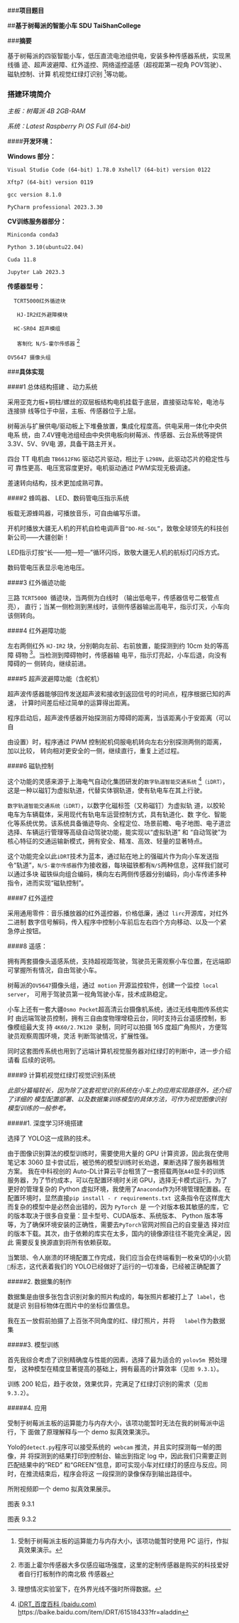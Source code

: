 ﻿###**项目题目** 

##**基于树莓派的智能小车 SDU TaiShanCollege** 

###**摘要** 

基于树莓派的四驱智能小车，低压直流电池组供电，安装多种传感器系统，实现黑线循 迹、超声波避障、红外遥控、网络遥控遥感（超视距第一视角 POV驾驶）、磁轨控制、计算 机视觉红绿灯识别 [^1]等功能。 
### **搭建环境简介**
*主板：树莓派 4B 2GB-RAM* 

*系统：Latest Raspberry Pi OS Full (64-bit)*

####**开发环境：**

**Windows 部分：** 

`Visual Studio Code (64-bit) 1.78.0 Xshell7 (64-bit) version 0122 `

`Xftp7 (64-bit) version 0119 `

`gcc version 8.1.0 `

`PyCharm professional 2023.3.30 `

**CV训练服务器部分：**

`Miniconda conda3 `

`Python 3.10(ubuntu22.04) `

`Cuda 11.8 `

`Jupyter Lab 2023.3 `

**传感器型号：**

`   TCRT5000红外循迹块 `

`   HJ-IR2红外避障模块`

`   HC-SR04 超声模组 `

`   客制化 N/S-霍尔传感器` [^2]    

`OV5647 摄像头组 `

###**具体实现** 

####1  总体结构搭建 、动力系统

采用亚克力板+铜柱/螺丝的双层板结构电机挂载于底层，直接驱动车轮，电池与连接排 线等位于中层，主板、传感器位于上层。

树莓派与扩展供电/驱动板上下堆叠放置，集成化程度高。供电采用一体化中央供电系 统，由 7.4V锂电池组经由中央供电板向树莓派、传感器、云台系统等提供 3.3V、5V、9V电 源，具备干路主开关。

四台 TT 电机由 `TB6612FNG` 驱动芯片驱动，相比于 `L298N`，此驱动芯片的稳定性与可 靠性更高、电压宽容度更好。电机驱动通过 PWM实现无极调速。

差速转向结构，技术更加成熟可靠。

####2  蜂鸣器、 LED、数码管电压指示系统

板载无源蜂鸣器，可播放音乐，可自由编写乐谱。

开机时播放大疆无人机的开机自检电调声音`“DO-RE-SOL”`，致敬全球领先的科技创新公司——大疆创新！ 

LED指示灯按“长——短—短—”循环闪烁，致敬大疆无人机的航标灯闪烁方式。

数码管电压表显示电池电压。

####3  红外循迹功能

三路 `TCRT5000 `循迹块，当两侧为白线时 （输出低电平，传感器信号二极管点亮）， 直行；当某一侧检测到黑线时，该侧传感器输出高电平，指示灯灭，小车向该侧转向。

####4  红外避障功能

左右两侧红外 `HJ-IR2` 块，分别朝向左前、右前放置，能探测到约 10cm 处的等高障 碍物 [^3]。当检测到障碍物时，传感器输  电平，指示灯亮起，小车后退，向没有障碍的一 侧转向，继续前进。

####5  超声波避障功能（含舵机）

超声波传感器能够回传发送超声波和接收到返回信号的时间点，程序根据已知的声速， 计算时间差后经过简单的运算得出距离。

程序启动后，超声波传感器开始探测前方障碍的距离，当该距离小于安距离（可以自

由设置）时，程序通过 PWM 控制舵机伺服电机转向左右分别探测两侧的距离，加以比较， 转向相对更安全的一侧，继续直行，重复上述过程。 

####6  磁轨控制 

这个功能的灵感来源于上海电气自动化集团研发的`数字轨道智能交通系统` [^4]`（iDRT）`，这是一种以磁钉为虚拟轨道，代替实体钢轨道，使有轨电车在其上行驶。

`数字轨道智能交通系统（iDRT）`，以数字化磁标签（又称磁钉）为虚拟轨 道，以胶轮电车为车辆载体，采用现代有轨电车运营控制方式，具有轨道化、数 字化、智能化等系统优势。该系统具备循迹导向、全程定位、场景前瞻、电子地图、电子道岔选择、车辆运行管理等高级自动驾驶功能，能实现以“虚拟轨道” 和 “自动驾驶”为核心特征的交通运输新模式，拥有安全、精准、高效、轻量的显著特点。 

这个功能完全以此` iDRT `技术为蓝本，通过贴在地上的强磁片作为向小车发送指令“轨道”，`N/S-霍尔传感器`作为接收器，每块磁铁都有` N/S `两种信息，这样我们就可以通过多块 磁铁纵向组合编码，横向左右两侧传感器分别编码，向小车传递多种指令，进而实现“磁轨控制”。 

####7  红外遥控 

采用通用零件：音乐播放器的红外遥控器，价格低廉，通过` lirc`开源库，对红外二进制 数字信号解码，传入程序中控制小车前后左右四个方向移动、以及一个紧急停止按钮。

####8  遥感： 

拥有两套摄像头遥感系统，支持超视距驾驶，驾驶员无需观察小车位置，在远端即可掌握所有情况，自由驾驶小车。

树莓派的` OV5647 `摄像头组，通过` motion` 开源监控软件，创建一个监控` local server`， 可用于驾驶员第一视角驾驶小车，技术成熟稳定。

小车上还有一套大疆` Osmo Pocket `超高清云台摄像机系统，通过无线电图传系统实时 由远端驾驶员控制，拥有三自由度物理增稳云台，同时支持云台遥感控制，影像模组最大支 持 `4K60/2.7K120 `录制，同时可以拍摄 165 度超广角照片，方便驾驶员观察周围环境，灵活 判断驾驶情况，扩展性强。 

同时这套图传系统也用到了远端计算机视觉服务器对红绿灯的判断中，进一步介绍请看 后续的说明。

####9  计算机视觉红绿灯视觉识别系统

*此部分篇幅较长，因为除了这套视觉识别系统在小车上的应用实现路径外，还介绍了详细的 模型配置部署、以及数据集训练模型的具体方法，可作为视觉图像识别模型训练的一般参考。*

#####1. 深度学习环境搭建

选择了 YOLO这一成熟的技术。

由于图像识别算法的模型训练时，需要使用大量的 GPU 计算资源，因此我在使用笔记本 3060 显卡尝试后，被恐怖的模型训练时长劝退，果断选择了服务器租赁方案。 我在中科视创的 Auto-DL计算云平台租赁了一套搭载两张` A40 `显卡的训练服务器，为了节约成本，可以在配置环境时关闭 GPU，选择无卡模式运行。为了更好的管理复杂的 Python 虚拟环境，我使用了` Anaconda `作为环境管理配置器。在配置环境时，显然直接` pip install - r requirements.txt  `这条指令在这样庞大而复杂的模型中是必然会出错的，因为 `PyTorch `是 一个对版本极其敏感的库，它的版本取决于很多自变量：显卡型号、CUDA版本、系统版本、 Python 版本等等，为了确保环境安装的正确性，需要去` PyTorch `官网对照自己的自变量选 择对应的版本下载。其次，由于依赖的库实在太多，国内的镜像源往往不能完全满足，因此 需要反复换源直到将所有依赖获取。 

当繁琐、令人崩溃的环境配置工作完成，我们应当会在终端看到一枚亲切的小火箭`🚀`标志，这代表着我们的 YOLO已经做好了运行的一切准备，已经被正确配置了

#####2. 数据集的制作

数据集是由很多张包含识别对象的照片构成的，每张照片都被打上了` label`，也就是识 别目标物体在图片中的坐标位置信息。

我在五一放假前拍摄了上百张不同角度的红、绿灯照片，并将`    label `作为数据集 

#####3. 模型训练 

首先我综合考虑了识别精确度与性能的因素，选择了最为适合的 `yolov5m `预处理型， 这种模型在精度显著提高的基础上，拥有最高的计算效率（见`图 9.3.1`）。 

训练 200 轮后，趋于收敛，效果优异，完满足了红绿灯识别的需求（见`图 9.3.2`）。 

#####4. 应用 

受制于树莓派主板的运算能力与内存大小，该项功能暂时无法在我的树莓派中运行，下 面做了原理解释与一个 demo 拟真效果演示。 

Yolo的` detect.py `程序可以接受系统的` webcam` 推流，并且实时探测每一帧的图像，并 将探测到的结果打印到控制台、输出到指定 log 中，因此我们只需要正则匹配结果中的“RED” 和“GREEN”信息，即可实现小车对红绿灯的感应与反应。同时，在推流结束后，程序会将这 一段探测的录像保存到输出路径中。

所附视频即一个 demo 拟真效果展示。 

图表  9.3.1 

图表  9.3.2 

[^1]: <a name="_page0_x0.00_y734.92"></a>  受制于树莓派主板的运算能力与内存大小，该项功能暂时使用 PC 运行，作拟真效果演示。 
[^2]: <a name="_page0_x0.00_y746.92"></a>  市面上霍尔传感器大多仅感应磁场强度，这里的定制传感器是购买的科技爱好者自行打板制作的南北极 传感器 
[^3]: <a name="_page1_x0.00_y758.92"></a>  理想情况实验室下，在外界光线不强时所得数据。 
[^4]: <a name="_page2_x0.00_y758.92"></a> [ iDRT_百度百科  (baidu.com) h](https://baike.baidu.com/item/iDRT/61518433?fr=aladdin)ttps://baike.baidu.com/item/iDRT/61518433?fr=aladdin